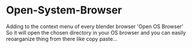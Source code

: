 # Open-System-Browser

Adding to the context menu of every blender browser 'Open OS Browser'
So it will open the chosen directory in your OS browser 
and you can easily reoarganize thing from there like copy paste...
